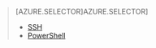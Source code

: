 > [AZURE.SELECTOR]AZURE.SELECTOR]
> 
> * [SSH](../articles/hdinsight/hdinsight-hadoop-mahout-linux-mac.md)
> * [PowerShell](../articles/hdinsight/hdinsight-mahout.md)
> 
> 
